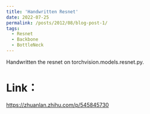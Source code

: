 ```yaml
---
title: 'Handwritten Resnet'
date: 2022-07-25
permalink: /posts/2012/08/blog-post-1/
tags:
  - Resnet
  - Backbone
  - BottleNeck
---
```


Handwritten the resnet on torchvision.models.resnet.py.

Link：
======
https://zhuanlan.zhihu.com/p/545845730
